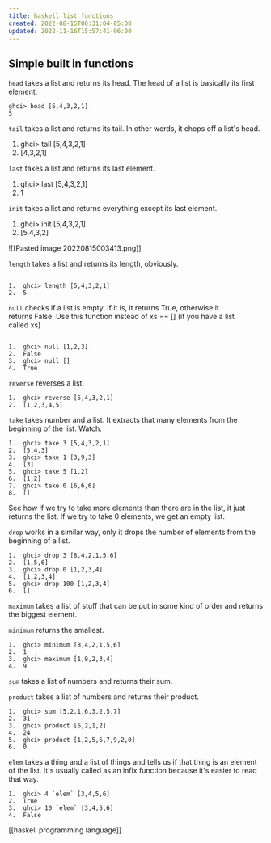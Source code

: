 ```yaml
---
title: haskell list functions
created: 2022-08-15T00:31:04-05:00
updated: 2022-11-16T15:57:41-06:00
---
```


## Simple built in functions

`head` takes a list and returns its head. The head of a list is basically its first element.

```
ghci> head [5,4,3,2,1]  
5 
```

`tail` takes a list and returns its tail. In other words, it chops off a list's head.

1.  ghci> tail [5,4,3,2,1]  
2.  [4,3,2,1]   

`last` takes a list and returns its last element.

1.  ghci> last [5,4,3,2,1]  
2.  1   

`init` takes a list and returns everything except its last element.

1.  ghci> init [5,4,3,2,1]  
2.  [5,4,3,2]

![[Pasted image 20220815003413.png]]

`length` takes a list and returns its length, obviously.

```

1.  ghci> length [5,4,3,2,1]  
2.  5  
```


`null` checks if a list is empty. If it is, it returns True, otherwise it returns False. Use this function instead of xs == [] (if you have a list called xs)

```

1.  ghci> null [1,2,3]  
2.  False  
3.  ghci> null []  
4.  True  
```

`reverse` reverses a list.

```
1.  ghci> reverse [5,4,3,2,1]  
2.  [1,2,3,4,5]  
```

`take` takes number and a list. It extracts that many elements from the beginning of the list. Watch.

```
1.  ghci> take 3 [5,4,3,2,1]  
2.  [5,4,3]  
3.  ghci> take 1 [3,9,3]  
4.  [3]  
5.  ghci> take 5 [1,2]  
6.  [1,2]  
7.  ghci> take 0 [6,6,6]  
8.  []  
```

See how if we try to take more elements than there are in the list, it just returns the list. If we try to take 0 elements, we get an empty list.

`drop` works in a similar way, only it drops the number of elements from the beginning of a list.

```
1.  ghci> drop 3 [8,4,2,1,5,6]  
2.  [1,5,6]  
3.  ghci> drop 0 [1,2,3,4]  
4.  [1,2,3,4]  
5.  ghci> drop 100 [1,2,3,4]  
6.  []   
```

`maximum` takes a list of stuff that can be put in some kind of order and returns the biggest element.

`minimum` returns the smallest.

```
1.  ghci> minimum [8,4,2,1,5,6]  
2.  1  
3.  ghci> maximum [1,9,2,3,4]  
4.  9   
```

`sum` takes a list of numbers and returns their sum.

`product` takes a list of numbers and returns their product.

```
1.  ghci> sum [5,2,1,6,3,2,5,7]  
2.  31  
3.  ghci> product [6,2,1,2]  
4.  24  
5.  ghci> product [1,2,5,6,7,9,2,0]  
6.  0   
```

`elem` takes a thing and a list of things and tells us if that thing is an element of the list. It's usually called as an infix function because it's easier to read that way.

```
1.  ghci> 4 `elem` [3,4,5,6]  
2.  True  
3.  ghci> 10 `elem` [3,4,5,6]  
4.  False 
```

[[haskell programming language]]